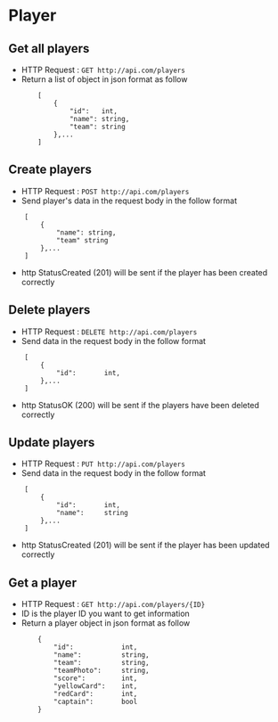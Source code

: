 # Player

## Get all players
* HTTP Request : ```GET http://api.com/players```
* Return a list of object in json format as follow
    ``` 
        [
            {
                "id":   int,    
                "name": string, 
                "team": string
            },...
        ]
    ```

## Create players
* HTTP Request : ```POST http://api.com/players```
* Send player's data in the request body in the follow format 
``` 
    [
        {  
            "name": string, 
            "team" string
        },...
    ]
```
* http StatusCreated (201) will be sent if the player has been created correctly
    
## Delete players
* HTTP Request : ```DELETE http://api.com/players```
* Send data in the request body in the follow format
``` 
    [
        {  
            "id":       int,
        },...
    ]
```
* http StatusOK (200) will be sent if the players have been deleted correctly

## Update players
* HTTP Request : ```PUT http://api.com/players```
* Send data in the request body in the follow format
``` 
    [
        {  
            "id":       int,
            "name":     string 
        },...
    ]
```
* http StatusCreated (201) will be sent if the player has been updated correctly

## Get a player
* HTTP Request : ```GET http://api.com/players/{ID}```
* ID is the player ID you want to get information
* Return a player object in json format as follow
    ``` 
        {
            "id":            int,
            "name":          string,
            "team":          string,
            "teamPhoto":     string,
            "score":         int,
            "yellowCard":    int,
            "redCard":       int,
            "captain":       bool
        }
    ```
